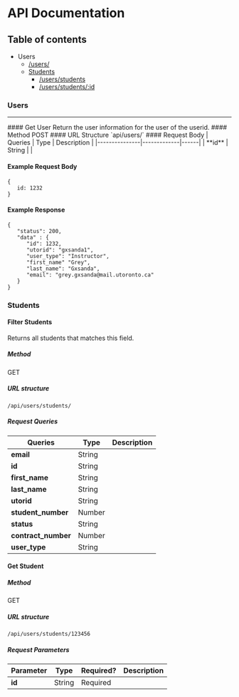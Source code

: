 # API Documentation
## Table of contents
 * Users
    * [/users/](#get-user)
    * [Students](#students)
      * [/users/students](#filter-students)
      * [/users/students/:id](#get-student)
### Users
<hr></hr>
#### Get User
Return the user information for the user of the userid.
#### Method
POST
#### URL Structure
`api/users/`
#### Request Body
| Queries        |      Type      |  Description |
|---------------|-------------|------|
| **id** |    String              |   |

#### Example Request Body
```
{
   id: 1232
}
```
#### Example Response
```
{
   "status": 200,
   "data" : {
      "id": 1232,
      "utorid": "gxsanda1",
      "user_type": "Instructor",
      "first_name" "Grey",
      "last_name": "Gxsanda",
      "email": "grey.gxsanda@mail.utoronto.ca"
   }
}
```
### Students
#### Filter Students
Returns all students that matches this field.

##### Method
GET
##### URL structure
`/api/users/students/`
##### Request Queries

| Queries        |      Type      |  Description |
|---------------|-------------|------|
| **email**     |  String         |  |
| **id** |    String              |   |
| **first_name** | String         |    |
| **last_name** | String          |    |
| **utorid** | String             |    |
| **student_number**     | Number |    |
| **status** | String             |     |
| **contract_number**    | Number |   |
| **user_type** | String          |     |



#### Get Student
##### Method
GET
##### URL structure
`/api/users/students/123456`
##### Request Parameters

| Parameter       |      Type      | Required? |  Description |
|---------------|-------------|---|--------|
| **id**     |  String         | Required| |
